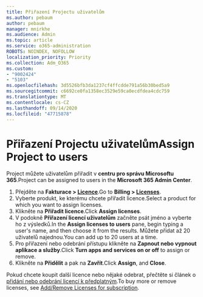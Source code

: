 ```yaml
---
title: Přiřazení Projectu uživatelům
ms.author: pebaum
author: pebaum
manager: mnirkhe
ms.audience: Admin
ms.topic: article
ms.service: o365-administration
ROBOTS: NOINDEX, NOFOLLOW
localization_priority: Priority
ms.collection: Adm_O365
ms.custom:
- "9002424"
- "5103"
ms.openlocfilehash: 3d5526bfb3da1237cf4ffcdde791a56b30bed5a9
ms.sourcegitcommit: c6692ce0fa1358ec3529e59ca0ecdfdea4cdc759
ms.translationtype: MT
ms.contentlocale: cs-CZ
ms.lasthandoff: 09/14/2020
ms.locfileid: "47715878"
---
```

# <a name="assign-project-to-users"></a><span data-ttu-id="47c7b-102">Přiřazení Projectu uživatelům</span><span class="sxs-lookup"><span data-stu-id="47c7b-102">Assign Project to users</span></span>

<span data-ttu-id="47c7b-103">Project můžete uživatelům přiřadit v **centru pro správu Microsoftu 365**.</span><span class="sxs-lookup"><span data-stu-id="47c7b-103">Project can be assigned to users in the **Microsoft 365 Admin Center**.</span></span>

1. <span data-ttu-id="47c7b-104">Přejděte na **Fakturace > [Licence](https://go.microsoft.com/fwlink/p/?linkid=842264)**.</span><span class="sxs-lookup"><span data-stu-id="47c7b-104">Go to **Billing > [Licenses](https://go.microsoft.com/fwlink/p/?linkid=842264)**.</span></span>
2. <span data-ttu-id="47c7b-105">Vyberte produkt, ke kterému chcete přiřadit licence.</span><span class="sxs-lookup"><span data-stu-id="47c7b-105">Select a product for which you want to assign licenses.</span></span>
3. <span data-ttu-id="47c7b-106">Klikněte na **Přiřadit licence**.</span><span class="sxs-lookup"><span data-stu-id="47c7b-106">Click **Assign licenses**.</span></span>
4. <span data-ttu-id="47c7b-107">V podokně **Přiřazení licencí uživatelům** začněte psát jméno a vyberte ho z výsledků.</span><span class="sxs-lookup"><span data-stu-id="47c7b-107">In the **Assign licenses to users** pane, begin typing a user's name, and then choose it from the results.</span></span> <span data-ttu-id="47c7b-108">Můžete přidat až 20 uživatelů najednou.</span><span class="sxs-lookup"><span data-stu-id="47c7b-108">You can add up to 20 users at a time.</span></span>
5. <span data-ttu-id="47c7b-109">Pro přiřazení nebo odebrání přístupu klikněte na **Zapnout nebo vypnout aplikace a služby**.</span><span class="sxs-lookup"><span data-stu-id="47c7b-109">Click **Turn apps and services on or off** to assign or remove.</span></span>
6. <span data-ttu-id="47c7b-110">Klikněte na **Přidělit** a pak na **Zavřít**.</span><span class="sxs-lookup"><span data-stu-id="47c7b-110">Click **Assign**, and **Close**.</span></span>

<span data-ttu-id="47c7b-111">Pokud chcete koupit další licence nebo nějaké odebrat, přečtěte si článek o [přidání nebo odebrání licencí k předplatným](https://docs.microsoft.com/microsoft-365/commerce/licenses/buy-licenses?view=o365-worldwide#add-or-remove-licenses-for-your-business-subscription).</span><span class="sxs-lookup"><span data-stu-id="47c7b-111">To buy more or remove licenses, see [Add/Remove Licenses for subscription](https://docs.microsoft.com/microsoft-365/commerce/licenses/buy-licenses?view=o365-worldwide#add-or-remove-licenses-for-your-business-subscription).</span></span>
